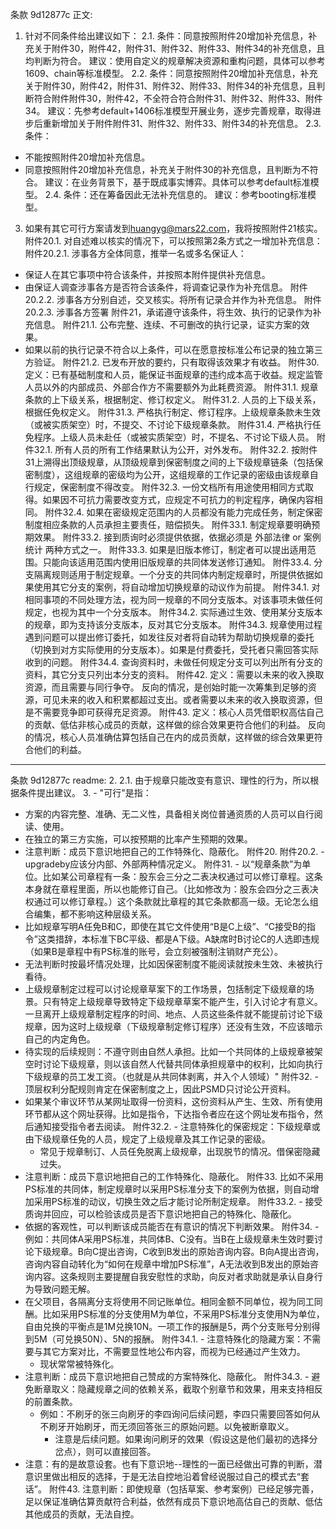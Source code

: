 条款 9d12877c 正文:
1. 针对不同条件给出建议如下：
2.1. 条件：同意按照附件20增加补充信息，补充关于附件30，附件42，附件31、附件32、附件33、附件34的补充信息，且均判断为符合。
建议：使用自定义的规章解决资源和重构问题，具体可以参考1609、chain等标准模型。
2.2. 条件：同意按照附件20增加补充信息，补充关于附件30，附件42，附件31、附件32、附件33、附件34的补充信息，且判断符合附件附件30，附件42，不全符合符合附件31、附件32、附件33、附件34。
建议：先参考default+1406标准模型开展业务，逐步完善规章，取得进步后重新增加关于附件附件31、附件32、附件33、附件34的补充信息。
2.3. 条件：
- 不能按照附件20增加补充信息。
- 同意按照附件20增加补充信息，补充关于附件30的补充信息，且判断为不符合。
建议：在业务背景下，基于既成事实博弈。具体可以参考default标准模型。
2.4. 条件：还在筹备因此无法补充信息的。
建议：参考booting标准模型。
3. 如果有其它可行方案请发到<huangyg@mars22.com>，我将按照附件21核实。
附件20.1. 对自述难以核实的情况下，可以按照第2条方式之一增加补充信息：
附件20.2.1. 涉事各方全体同意，推举一名或多名保证人：
  - 保证人在其它事项中符合该条件，并按照本附件提供补充信息。
  - 由保证人调查涉事各方是否符合该条件，将调查记录作为补充信息。
附件20.2.2. 涉事各方分别自述，交叉核实。将所有记录合并作为补充信息。
附件20.2.3. 涉事各方签署 附件21，承诺遵守该条件，将生效、执行的记录作为补充信息。
附件21.1. 公布完整、连续、不可删改的执行记录，证实方案的效果。
  - 如果以前的执行记录不符合以上条件，可以在愿意按标准公布记录的独立第三方验证。
附件21.2. 已发布开放的要约，只有取得该效果才有收益。
附件30. 定义：已有基础制度和人员，能保证书面规章的违约成本高于收益。规定监管人员以外的内部成员、外部合作方不需要额外为此耗费资源。
附件31.1. 规章条款的上下级关系，根据制定、修订权定义。
附件31.2. 人员的上下级关系，根据任免权定义。
附件31.3. 严格执行制定、修订程序。上级规章条款未生效（或被实质架空）时，不提交、不讨论下级规章条款。
附件31.4. 严格执行任免程序。上级人员未赴任（或被实质架空）时，不提名、不讨论下级人员。
附件32.1. 所有人员的所有工作结果默认为公开，对外发布。
附件32.2. 按附件31上溯得出顶级规章，从顶级规章到保密制度之间的上下级规章链条（包括保密制度），这组规章的密级均为公开，这组规章的工作记录的密级由该规章自行规定，保密制度不得改变。
附件32.3. 一份文档所有用途使用相同方式取得。如果因不可抗力需要改变方式，应规定不可抗力的判定程序，确保内容相同。
附件32.4. 如果在密级规定范围内的人员都没有能力完成任务，制定保密制度相应条款的人员承担主要责任，赔偿损失。
附件33.1. 制定规章要明确预期效果。
附件33.2. 接到质询时必须提供依据，依据必须是 外部法律 or 案例统计 两种方式之一。
附件33.3. 如果是旧版本修订，制定者可以提出适用范围。只能向该适用范围内使用旧版规章的共同体发送修订通知。
附件33.4. 分支隔离规则适用于制定规章。一个分支的共同体内制定规章时，所提供依据如果使用其它分支的案例，将自动增加切换规章的动议作为前提。
附件34.1. 对相同事项的不同处理方法，视为同一规章的不同分支版本。对该事项未做任何规定，也视为其中一个分支版本。
附件34.2. 实际通过生效、使用某分支版本的规章，即为支持该分支版本，反对其它分支版本。
附件34.3. 规章使用过程遇到问题可以提出修订委托，如发往反对者将自动转为帮助切换规章的委托（切换到对方实际使用的分支版本）。如果是付费委托，受托者只需回答实际收到的问题。
附件34.4. 查询资料时，未做任何规定分支可以列出所有分支的资料，其它分支只列出本分支的资料。
附件42. 定义：需要以未来的收入换取资源，而且需要与同行争夺。
反向的情况，是创始时能一次筹集到足够的资源，可见未来的收入和积累都超过支出。或者需要以未来的收入换取资源，但是不需要竞争即可获得充足资源。
附件43. 定义：核心人员凭借职权高估自己的贡献、低估非核心成员的贡献，这样做的综合效果更符合他们的利益。
反向的情况，核心人员准确估算包括自己在内的成员贡献，这样做的综合效果更符合他们的利益。

---
条款 9d12877c readme:
2. 2.1. 由于规章只能改变有意识、理性的行为，所以根据条件提出建议。
3. - "可行"是指：
  - 方案的内容完整、准确、无二义性，具备相关岗位普通资质的人员可以自行阅读、使用。
  - 在独立的第三方实施，可以按预期的比率产生预期的效果。
- 注意判断：成员下意识地把自己的工作特殊化、隐蔽化。
附件20. 附件20.2. - upgradeby应该分内部、外部两种情况定义。
附件31. - 以“规章条款”为单位。比如某公司章程有一条：股东会三分之二表决权通过可以修订章程。这条本身就在章程里面，所以也能修订自己。（比如修改为：股东会四分之三表决权通过可以修订章程。）这个条款就比章程的其它条款都高一级。无论怎么组合编集，都不影响这种层级关系。
- 比如规章写明A任免B和C，即使在其它文件使用“B是C上级”、“C接受B的指令”这类措辞，本标准下BC平级、都是A下级。A缺席时B讨论C的人选即违规（如果B是章程中有PS标准的账号，会立刻被强制注销财产充公）。
- 无法判断时按最坏情况处理，比如因保密制度不能阅读就按未生效、未被执行看待。
- 上级规章制定过程可以讨论规章草案下的工作场景，包括制定下级规章的场景。只有特定上级规章导致特定下级规章草案不能产生，引入讨论才有意义。一旦离开上级规章制定程序的时间、地点、人员这些条件就不能提前讨论下级规章，因为这时上级规章（下级规章制定修订程序）还没有生效，不应该暗示自己的内定角色。
- 待实现的后续规则：不遵守则由自然人承担。比如一个共同体的上级规章被架空时讨论下级规章，则以该自然人代替共同体承担规章中的权利，比如向执行下级规章的员工发工资。（也就是从共同体剥离，并入个人领域）"
附件32. - 顶层权利分配规则肯定在保密制度之上，因此PSMD只讨论公开资料。
- 如果某个审议环节从某网址取得一份资料，这份资料从产生、生效、所有使用环节都从这个网址获得。比如是指令，下达指令者应在这个网址发布指令，然后通知接受指令者去阅读。
附件32.2. - 注意特殊化的保密规定：下级规章或由下级规章任免的人员，规定了上级规章及其工作记录的密级。
  - 常见于规章制订、人员任免脱离上级规章，出现脱节的情况。借保密隐藏过失。
- 注意判断：成员下意识地把自己的工作特殊化、隐蔽化。
附件33. 比如不采用PS标准的共同体，制定规章时以采用PS标准分支下的案例为依据，则自动增加采用PS标准的动议，切换生效之后才能讨论所制定规章。
附件33.2. - 接受质询并回应，可以检验该成员是否下意识地把自己的特殊化、隐蔽化。
- 依据的客观性，可以判断该成员能否在有意识的情况下判断效果。
附件34. - 例如：共同体A采用PS标准，共同体B、C没有。当B在上级规章未生效时要讨论下级规章。B向C提出咨询，C收到B发出的原始咨询内容。B向A提出咨询，咨询内容自动转化为“如何在规章中增加PS标准”，A无法收到B发出的原始咨询内容。这条规则主要提醒自我安慰性的求助，向反对者求助就是承认自身行为导致问题无解。
- 在父项目，各隔离分支将使用不同记账单位。相同金额不同单位，视为同工同酬。比如采用PS标准的分支使用M为单位，不采用PS标准分支使用N为单位，自由兑换的平衡点是1M兑换10N。一项工作的报酬是5，两个分支账号分别得到5M（可兑换50N）、5N的报酬。
附件34.1. - 注意特殊化的隐藏方案：不需要与其它方案对比，不需要显性地公布内容，而视为已经通过产生效力。
  - 现状常常被特殊化。
- 注意判断：成员下意识地把自己赞成的方案特殊化、隐蔽化。
附件34.3. - 避免断章取义：隐藏规章之间的依赖关系，截取个别章节和效果，用来支持相反的前置条款。
  - 例如：不刷牙的张三向刷牙的李四询问后续问题，李四只需要回答如何从不刷牙开始刷牙，而无须回答张三的原始问题。以免被断章取义。
    - 注意是后续问题。如果询问刷牙的效果（假设这是他们最初的选择分岔点），则可以直接回答。
- 注意：有的是故意设套。也有下意识地--理性的一面已经做出可靠的判断，潜意识里做出相反的选择，于是无法自控地沿着曾经说服过自己的模式去“套话”。
附件43. 注意判断：即使规章（包括草案、参考案例）已经足够完善，足以保证准确估算贡献符合利益，依然有成员下意识地高估自己的贡献、低估其他成员的贡献，无法自控。
